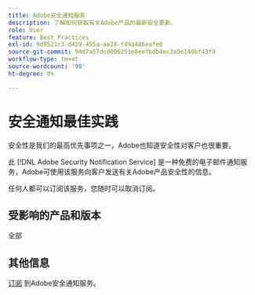 ```yaml
---
title: Adobe安全通知服务
description: 了解如何获取有关Adobe产品的最新安全更新。
role: User
feature: Best Practices
exl-id: 9d9521c3-d429-455a-ae28-f49a486eafe0
source-git-commit: 94d7a57dcd006251e8eefbdb4ec3a5e140bf43f9
workflow-type: tm+mt
source-wordcount: '90'
ht-degree: 0%

---
```


# 安全通知最佳实践

安全性是我们的最高优先事项之一，Adobe也知道安全性对客户也很重要。

此 [!DNL Adobe Security Notification Service] 是一种免费的电子邮件通知服务，Adobe可使用该服务向客户发送有关Adobe产品安全性的信息。

任何人都可以订阅该服务，您随时可以取消订阅。

## 受影响的产品和版本

全部

## 其他信息

[订阅](https://www.adobe.com/subscription/adbeSecurityNotifications.html) 到Adobe安全通知服务。

